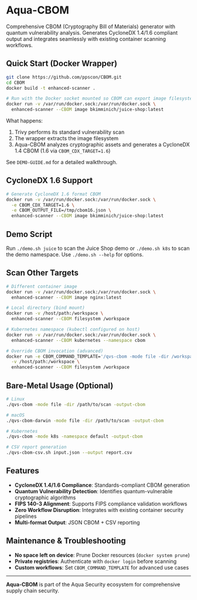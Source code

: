 # Aqua-CBOM

Comprehensive CBOM (Cryptography Bill of Materials) generator with quantum vulnerability analysis. Generates CycloneDX 1.4/1.6 compliant output and integrates seamlessly with existing container scanning workflows.

## Quick Start (Docker Wrapper)
```bash
git clone https://github.com/ppscon/CBOM.git
cd CBOM
docker build -t enhanced-scanner .

# Run with the Docker socket mounted so CBOM can export image filesystems
docker run -v /var/run/docker.sock:/var/run/docker.sock \
  enhanced-scanner --CBOM image bkimminich/juice-shop:latest
```

What happens:
1. Trivy performs its standard vulnerability scan
2. The wrapper extracts the image filesystem
3. Aqua-CBOM analyzes cryptographic assets and generates a CycloneDX 1.4 CBOM (1.6 via `CBOM_CDX_TARGET=1.6`)

See `DEMO-GUIDE.md` for a detailed walkthrough.

## CycloneDX 1.6 Support
```bash
# Generate CycloneDX 1.6 format CBOM
docker run -v /var/run/docker.sock:/var/run/docker.sock \
  -e CBOM_CDX_TARGET=1.6 \
  -e CBOM_OUTPUT_FILE=/tmp/cbom16.json \
  enhanced-scanner --CBOM image bkimminich/juice-shop:latest
```

## Demo Script
Run `./demo.sh juice` to scan the Juice Shop demo or `./demo.sh k8s` to scan the demo namespace. Use `./demo.sh --help` for options.

## Scan Other Targets
```bash
# Different container image
docker run -v /var/run/docker.sock:/var/run/docker.sock \
  enhanced-scanner --CBOM image nginx:latest

# Local directory (bind mount)
docker run -v /host/path:/workspace \
  enhanced-scanner --CBOM filesystem /workspace

# Kubernetes namespace (kubectl configured on host)
docker run -v /var/run/docker.sock:/var/run/docker.sock \
  enhanced-scanner --CBOM kubernetes --namespace cbom

# Override CBOM invocation (advanced)
docker run -e CBOM_COMMAND_TEMPLATE='/qvs-cbom -mode file -dir /workspace -output-cbom' \
  -v /host/path:/workspace \
  enhanced-scanner --CBOM filesystem /workspace
```

## Bare-Metal Usage (Optional)
```bash
# Linux
./qvs-cbom -mode file -dir /path/to/scan -output-cbom

# macOS
./qvs-cbom-darwin -mode file -dir /path/to/scan -output-cbom

# Kubernetes
./qvs-cbom -mode k8s -namespace default -output-cbom

# CSV report generation
./qvs-cbom-csv.sh input.json --output report.csv
```

## Features

- **CycloneDX 1.4/1.6 Compliance**: Standards-compliant CBOM generation
- **Quantum Vulnerability Detection**: Identifies quantum-vulnerable cryptographic algorithms
- **FIPS 140-3 Alignment**: Supports FIPS compliance validation workflows
- **Zero Workflow Disruption**: Integrates with existing container security pipelines
- **Multi-format Output**: JSON CBOM + CSV reporting

## Maintenance & Troubleshooting

- **No space left on device**: Prune Docker resources (`docker system prune`)
- **Private registries**: Authenticate with `docker login` before scanning
- **Custom workflows**: Set `CBOM_COMMAND_TEMPLATE` for advanced use cases

---

**Aqua-CBOM** is part of the Aqua Security ecosystem for comprehensive supply chain security.
